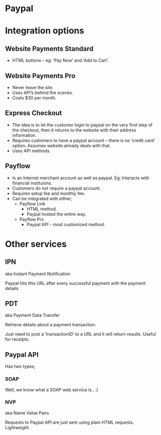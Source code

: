 Paypal
======

Integration options
===================

Website Payments Standard
-------------------------

- HTML buttons – eg: ‘Pay Now’ and ‘Add to Cart’.

Website Payments Pro
--------------------

- Never leave the site.
- Uses API’s behind the scenes.
- Costs $30 per month.

Express Checkout
----------------

- The idea is to let the customer login to paypal on the very first step of the checkout, then it returns to the website with their address information.
- Requires customers to have a paypal account – there is no ‘credit card’ option. Assumes website already deals with that.
- Uses API methods.

Payflow
-------

- Is an Internet merchant account as well as paypal. Eg: Interacts with financial instituions.
- Customers do not require a paypal account.
- Requires setup fee and monthly fee.
- Can be integrated with either;
  - Payflow Link
    - HTML method.
    - Paypal hosted the entire way.
  - Payflow Pro
    - Paypal API - most customized method.

Other services
==============

IPN
---

aka Instant Payment Notification

Paypal hits this URL after every successful payment with the payment details

PDT
---

aka Payment Data Transfer

Retrieve details about a payment transaction.

Just need to post a ‘transactionID’ to a URL and it will return results. Useful for receipts.

Paypal API
----------

Has two types;

### SOAP

Well, we know what a SOAP web service is.. :)

### NVP

aka Name Value Pairs

Requests to Paypal API are just sent using plain HTML requests. Lightweight.
